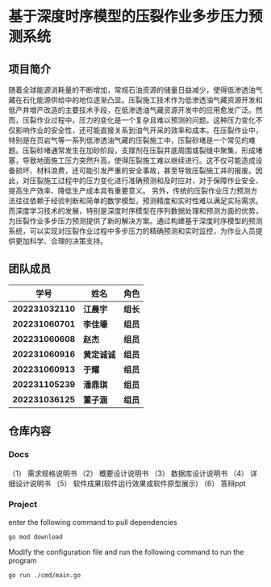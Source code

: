 # 基于深度时序模型的压裂作业多步压力预测系统

## 项目简介

随着全球能源消耗量的不断增加，常规石油资源的储量日益减少，使得低渗透油气藏在石化能源供给中的地位逐渐凸显。压裂施工技术作为低渗透油气藏资源开发和低产井增产改造的主要技术手段，在低渗透油气藏资源开发中的应用愈发广泛。然而，压裂作业过程中，压力的变化是一个复杂且难以预测的问题。这种压力变化不仅影响作业的安全性，还可能直接关系到油气开采的效率和成本。在压裂作业中，特别是在页岩气等一系列低渗透油气藏的压裂施工中，压裂砂堵是一个常见的难题。压裂砂堵通常发生在加砂阶段，支撑剂在压裂井底周围或裂缝中聚集，形成堵塞，导致地面施工压力突然升高，使得压裂施工难以继续进行。这不仅可能造成设备损坏、材料浪费，还可能引发严重的安全事故，甚至导致压裂施工井的报废。因此，对压裂施工过程中的压力变化进行准确预测和及时应对，对于保障作业安全、提高生产效率、降低生产成本具有重要意义。
	另外，传统的压裂作业压力预测方法往往依赖于经验判断和简单的数学模型，预测精度和实时性难以满足实际需求。而深度学习技术的发展，特别是深度时序模型在序列数据处理和预测方面的优势，为压裂作业多步压力预测提供了新的解决方案。通过构建基于深度时序模型的预测系统，可以实现对压裂作业过程中多步压力的精确预测和实时监控，为作业人员提供更加科学、合理的决策支持。


## 团队成员
| **学号** | **姓名** | **角色** |
| --- | --- | --- |
| **202231032110** | **江晨宇** | **组长** |
| **202231060701** | **李佳壕** | **组员** |
| **202231060608** | **赵杰** | **组员** |
| **202231060916** | **黄定诚诚** | **组员** |
| **202231060913** | **于耀** | **组员** |
| **202231105239** | **潘鼎琪** | **组员** |
| **202231036125** | **董子涵** | **组员** |



## 仓库内容

### Docs
（1）  需求规格说明书
（2）  概要设计说明书
（3）  数据库设计说明书
（4）  详细设计说明书
（5）  软件成果(软件运行效果或软件原型展示)
（6）  答辩ppt

### Project
enter the following command to pull dependencies

```
go mod download
```

Modify the configuration file and run the following command to run the program

```
go run ./cmd/main.go
```
### 
